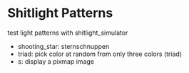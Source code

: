 # Shitlight Patterns

test light patterns with shitlight_simulator

* shooting_star: sternschnuppen
* triad: pick color at random from only three colors (triad)
* s: display a pixmap image
